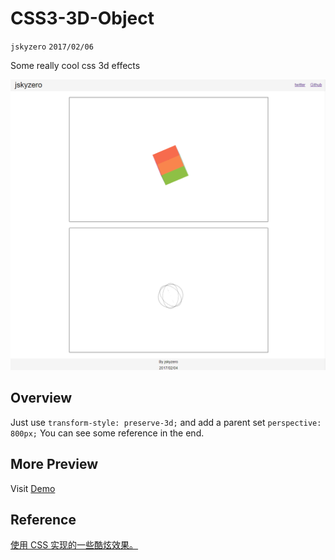 # CSS3-3D-Object
`jskyzero` `2017/02/06`

Some really cool css 3d effects

![](./images/preview.png)

## Overview

Just use `transform-style: preserve-3d;` and add a parent set `perspective: 800px;` You can see some reference in the end.

## More Preview

Visit [Demo](https://jskyzero.github.io/SYSU-Software-Engineering/web/projects/CSS3-3D-Object/)

## Reference

[使用 CSS 实现的一些酷炫效果。](https://github.com/chokcoco/css3-)